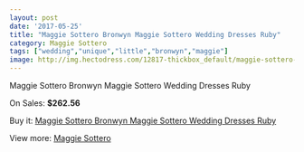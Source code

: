 ```yaml
---
layout: post
date: '2017-05-25'
title: "Maggie Sottero Bronwyn Maggie Sottero Wedding Dresses Ruby"
category: Maggie Sottero
tags: ["wedding","unique","little","bronwyn","maggie"]
image: http://img.hectodress.com/12817-thickbox_default/maggie-sottero-bronwyn-maggie-sottero-wedding-dresses-ruby.jpg
---
```

Maggie Sottero Bronwyn Maggie Sottero Wedding Dresses Ruby

On Sales: **$262.56**
<a href="https://www.hectodress.com/maggie-sottero/6264-maggie-sottero-bronwyn-maggie-sottero-wedding-dresses-ruby.html"><amp-img layout="responsive" width="600" height="600" src="//img.hectodress.com/12817-thickbox_default/maggie-sottero-bronwyn-maggie-sottero-wedding-dresses-ruby.jpg" alt="Maggie Sottero Bronwyn Maggie Sottero Wedding Dresses Ruby 0" /></a>
<a href="https://www.hectodress.com/maggie-sottero/6264-maggie-sottero-bronwyn-maggie-sottero-wedding-dresses-ruby.html"><amp-img layout="responsive" width="600" height="600" src="//img.hectodress.com/12819-thickbox_default/maggie-sottero-bronwyn-maggie-sottero-wedding-dresses-ruby.jpg" alt="Maggie Sottero Bronwyn Maggie Sottero Wedding Dresses Ruby 1" /></a>
<a href="https://www.hectodress.com/maggie-sottero/6264-maggie-sottero-bronwyn-maggie-sottero-wedding-dresses-ruby.html"><amp-img layout="responsive" width="600" height="600" src="//img.hectodress.com/12818-thickbox_default/maggie-sottero-bronwyn-maggie-sottero-wedding-dresses-ruby.jpg" alt="Maggie Sottero Bronwyn Maggie Sottero Wedding Dresses Ruby 2" /></a>

Buy it: [Maggie Sottero Bronwyn Maggie Sottero Wedding Dresses Ruby](https://www.hectodress.com/maggie-sottero/6264-maggie-sottero-bronwyn-maggie-sottero-wedding-dresses-ruby.html "Maggie Sottero Bronwyn Maggie Sottero Wedding Dresses Ruby")

View more: [Maggie Sottero](https://www.hectodress.com/109-maggie-sottero "Maggie Sottero")